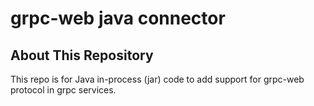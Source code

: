 # grpc-web java connector

## About This Repository
This repo is for Java in-process (jar) code to add support for grpc-web protocol in grpc services.
